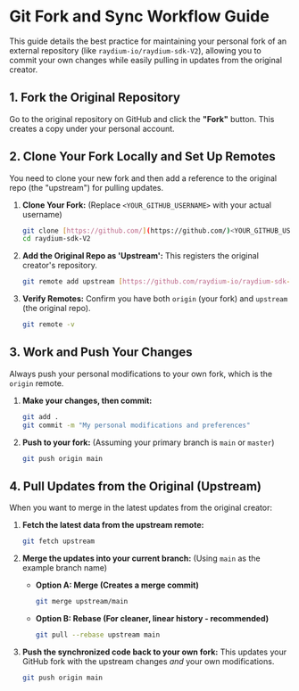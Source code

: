 # Git Fork and Sync Workflow Guide

This guide details the best practice for maintaining your personal fork of an external repository (like `raydium-io/raydium-sdk-V2`), allowing you to commit your own changes while easily pulling in updates from the original creator.

## 1. Fork the Original Repository

Go to the original repository on GitHub and click the **"Fork"** button. This creates a copy under your personal account.

## 2. Clone Your Fork Locally and Set Up Remotes

You need to clone your new fork and then add a reference to the original repo (the "upstream") for pulling updates.

1.  **Clone Your Fork:**
    (Replace `<YOUR_GITHUB_USERNAME>` with your actual username)

    ```bash
    git clone [https://github.com/](https://github.com/)<YOUR_GITHUB_USERNAME>/raydium-sdk-V2.git
    cd raydium-sdk-V2
    ```

2.  **Add the Original Repo as 'Upstream':**
    This registers the original creator's repository.

    ```bash
    git remote add upstream [https://github.com/raydium-io/raydium-sdk-V2](https://github.com/raydium-io/raydium-sdk-V2)
    ```

3.  **Verify Remotes:**
    Confirm you have both `origin` (your fork) and `upstream` (the original repo).

    ```bash
    git remote -v
    ```

## 3. Work and Push Your Changes

Always push your personal modifications to your own fork, which is the `origin` remote.

1.  **Make your changes, then commit:**
    ```bash
    git add .
    git commit -m "My personal modifications and preferences"
    ```

2.  **Push to your fork:**
    (Assuming your primary branch is `main` or `master`)

    ```bash
    git push origin main
    ```

## 4. Pull Updates from the Original (Upstream)

When you want to merge in the latest updates from the original creator:

1.  **Fetch the latest data from the upstream remote:**

    ```bash
    git fetch upstream
    ```

2.  **Merge the updates into your current branch:**
    (Using `main` as the example branch name)

    * **Option A: Merge (Creates a merge commit)**
        ```bash
        git merge upstream/main
        ```
    * **Option B: Rebase (For cleaner, linear history - recommended)**
        ```bash
        git pull --rebase upstream main
        ```

3.  **Push the synchronized code back to your own fork:**
    This updates your GitHub fork with the upstream changes *and* your own modifications.

    ```bash
    git push origin main
    ```
